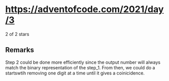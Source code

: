 # https://adventofcode.com/2021/day/3

2 of 2 stars

## Remarks

Step 2 could be done more efficiently since the output number will always match the binary representation of the step_1. From then, we could do a startswtih removing one digit at a time until it gives a coinicidence.